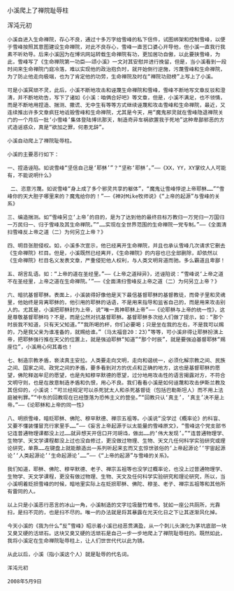小溪爬上了禅院耻辱柱

浑沌元初


    小溪自进入生命禅院，存心不良，通过十多万字给雪峰的私下信件，试图绑架和控制雪峰，以便于雪峰按照其意图建设生命禅院，对此不良存心，雪峰一直苦口婆心开导他，但小溪一直我行我素不听劝导。后来小溪因为在博讯网站转载生命禅院有功，更加居功自傲，以此要挟雪峰，为此，雪峰写了《生命禅院第一功臣——颂小溪》一文对其安慰并进行挽留，但是，当小溪看到一段时间来生命禅院门庭冷落，难以实现他的政治抱负时，就开始倒行逆施，污蔑雪峰和生命禅院，为了防止他走向极端，也为了肯定他的功劳，生命禅院及时在“禅院功勋榜”上写上了小溪。

    可是小溪冥顽不灵，此后，小溪不断地攻击和诬蔑生命禅院和雪峰，雪峰不断地写文章反驳和澄清，并不断地劝告，写下了诸如《小溪：咱俩合好吧》等文章，但是，小溪不满足，也不领情，而是不断地用捏造、揣测、撒谎、无中生有等等方式继续诬蔑和攻击雪峰和生命禅院，最近，又连续推出许多文章疯狂地诋毁雪峰和生命禅院，尤其是今天，用“魔鬼邪灵就在雪峰隐退禅院关门的一个月后一批‘小雪峰’集体登陆博讯那天，制造奇异车祸欲置我于死地”这种卑鄙邪恶的方式造谣惑众，真是“欲加之罪，何患无辞”。

    小溪自动爬上了禅院耻辱柱。

    小溪的主要恶行如下：

    一、捏造诬陷。如说雪峰“坚信自己是‘耶稣’”？“坚称‘耶稣’。”——《XX，YY，XY掌纹人人可能有，不能说明什么》

     二、恣意污蔑。如说雪峰“身上成了多个邪灵共享的躯体”，“魔鬼让雪峰悖逆上帝耶稣……”“雪峰你的天大胆子哪里来的？魔鬼给你的！”——《神对Mike牧师说》《“上帝的起源”与雪峰的关系》

    三、编造揣测。如“雪峰另立‘上帝’的目的，是为了达到他的最终目标万教归一万党归一万国归一万民归一、归于雪峰及其生命禅院。”“……实现在全世界范围的生命禅院一党专制。”——《全面清扫雪峰反上帝之道（二）为何另立上帝？》

    四、明目张胆侵权。如，小溪多次宣示，他已经离开生命禅院，并且也承认雪峰几次请求它删去《生命禅院》栏目。但是，小溪既然已经离开，《生命禅院》的内容也已全部删除，却依然以《生命禅院》栏目名义发表文章，严重侵犯他人权利，与人类文明背道而驰。多么霸道且卑鄙！

    五、胡言乱语。如：“上帝的道在圣经里。”——《上帝之道辩异》，还诬陷说：“雪峰说‘上帝之道不在圣经里，上帝之道在生命禅院。’”——《全面清扫雪峰反上帝之道（二）为何另立上帝？》

    六、暗抗基督耶稣。表面上，小溪装得好像他是天下最信基督耶稣的基督教徒，而骨子里和灵魂里，他始终是背离耶稣的，他引用的耶稣的话语，不是用来指导和监省自己的，而是用来攻击别人的。尤其是，小溪把耶稣封为上帝，说“唯一真神耶稣上帝”——《论耶稣与上帝的统一性》，这是尊敬基督耶稣吗？不是，而是公然对抗基督耶稣。基督耶稣多次给人们做了提示，如：“那个时辰我不知道，只有天父知道。”“我所喝的杯，你们必要喝；只是坐在我的左右，不是我可以赐的，乃是我父亲为谁准备的，就赐给谁。”（马太福音20：23）”等等，可小溪非得让耶稣扮演上帝，把耶稣强行推在天父的位置上，就是强迫耶稣“知道”“那个时辰”，就是要强迫基督耶稣“赐座位”，小溪用心何其毒也！

    七、制造宗教矛盾，亵渎真主安拉。人类要走向文明，走向和谐统一，必须化解宗教之间、民族之间、国家之间、政党之间的矛盾，要多看到对方的优点和正确的地方，这也是基督耶稣的愿望，佛陀释迦牟尼的愿望，也是先知穆罕默德的愿望，过分地用攻击性的语言揭露对方，不符合文明守则，也是在故意制造矛盾和仇恨，用心不良。我们看看小溪是如何诬蔑和攻击伊斯兰教及其信仰的，小溪说：“可兰经规定可以杀死犹太人和杀死基督徒（包括巴勒斯坦人）而不用上法庭被判罪。”“中东的回教现在已经堕落为恐怖主义的营垒。”“回教只认‘真主’，‘真主’决不是上帝。”——《论耶稣和上帝的同一性》

    八、明损雪峰，暗贬耶稣、佛陀、穆罕默德、禅宗五祖等。小溪说“没学过《概率论》的科盲、又要不懂装懂冒充行家里手……”——《妄言上帝起源于以太能量的雪峰原文》，“雪峰这个党支部书记连普通物理课都没上过……就异想天开信口开河胡诌，做出……的‘伟大发现’。”“连普通物理学、生物学、天文学课程都没上过也没自修过，更没做过物理、生物、天文几任何科学实验研究或理论研究，单靠……在键盘上就能酿造出一系列听起来玄而又玄惊世骇俗的‘上帝起源论’‘宇宙起源论’‘人类起源论’‘生命起源论’……”——《“上帝的起源”与雪峰的关系》。

    我们知道，耶稣、佛陀、穆罕默德、老子、禅宗五祖等也没学过概率论，也没上过普通物理学、生物学、天文学课程，更没有做过物理、生物、天文及任何科学实验研究和理论研究，所以，当小溪明着贬损雪峰的时候，暗地里实际上在贬损耶稣、佛陀、穆圣、老子、禅宗五祖等和其他所有雷同的人。

    以上只是小溪恶行恶言的冰山一角，小溪制造的文字垃圾罄竹难书，犹如一座公共厕所，光靠扫，是扫不完的，也是扫不尽的。唯一的办法就是将其暴露在光天化日之下让其逐渐风化掉。

    今天小溪的《我为什么“反”雪峰》昭示着小溪已经恶贯满盈，从一个刺儿头演化为茅坑底部一块又臭又硬的活顽石。这块又臭又硬的活顽石是自己一步一步地爬上了禅院耻辱柱的。既然如此，我将小溪定在生命禅院耻辱柱上，让人们世世代代以此为镜。

    从此以后，小溪（指小溪这个人）就是耻辱的代名词。

    浑沌元初

    2008年5月9日



